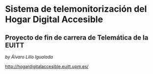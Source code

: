 Sistema de telemonitorización del Hogar Digital Accesible
==============

Proyecto de fin de carrera de Telemática de la EUITT
--------------

*by Álvaro Lillo Igualada*

http://hogardigitalaccesible.euitt.upm.es/
